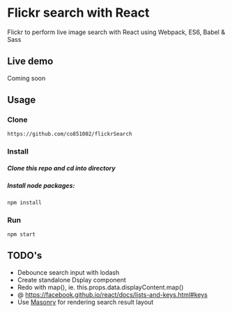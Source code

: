 # Flickr search with React

Flickr to perform live image search with React using Webpack, ES6, Babel & Sass

## Live demo

Coming soon

## Usage

### Clone

```
https://github.com/co851002/flickrSearch
```

### Install

##### Clone this repo and cd into directory

##### Install node packages:

```
npm install
```

### Run

```
npm start
```

## TODO's

* Debounce search input with lodash
* Create standalone Dsplay component
* Redo with map(), ie. this.props.data.displayContent.map()
* @ https://facebook.github.io/react/docs/lists-and-keys.html#keys
* Use [Masonry](https://github.com/desandro/masonry) for rendering search result layout
